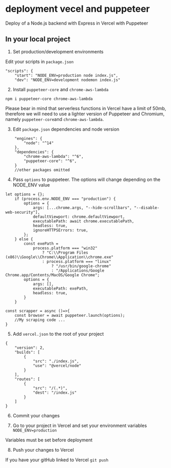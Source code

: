 # deployment vecel and puppeteer
Deploy of a Node.js backend with Express in Vercel with Puppeteer


## In your local project

1. Set production/development environments

Edit your scripts in `package.json`

```
"scripts": {
    "start": "NODE_ENV=production node index.js",
    "dev": "NODE_ENV=development nodemon index.js"
```


2. Install `puppeteer-core` and `chrome-aws-lambda`
```
npm i puppeteer-core chrome-aws-lambda
```
Please bear in mind that serverless functions in Vercel have a limit of 50mb, therefore we will need to use a lighter version of Puppeteer and Chromium, namely `puppeteer-core`and `chrome-aws-lambda`.


3. Edit `package.json` dependencies and node version
```
    "engines": {
        "node": "^14"
    },
    "dependencies": {
        "chrome-aws-lambda": "^6",
        "puppeteer-core": "^6", 
    }
    //other packages omitted
```


4. Pass `options` to puppeteer. The options will change depending on the NODE_ENV value
```
let options = {};
    if (process.env.NODE_ENV === "production") {
        options = {
            args: [...chrome.args, "--hide-scrollbars", "--disable-web-security"],
            defaultViewport: chrome.defaultViewport,
            executablePath: await chrome.executablePath,
            headless: true,
            ignoreHTTPSErrors: true,
        };
    } else {
        const exePath =
            process.platform === "win32"
                ? "C:\\Program Files (x86)\\Google\\Chrome\\Application\\chrome.exe"
                : process.platform === "linux"
                    ? "/usr/bin/google-chrome"
                    : "/Applications/Google Chrome.app/Contents/MacOS/Google Chrome";
        options = {
            args: [],
            executablePath: exePath,
            headless: true,
        }
    } 

const scrapper = async ()=>{
    const browser = await puppeteer.launch(options);
    //My scraping code ...
}
```

5. Add `vercel.json` to the root of your project 
```
{
    "version": 2,
    "builds": [
        {
            "src": "./index.js",
            "use": "@vercel/node"
        }
    ],
    "routes": [
        {
            "src": "/(.*)",
            "dest": "/index.js"
        }
    ]
}
```

6. Commit your changes

7. Go to your project in Vercel and set your environment variables 
`NODE_ENV=production`

Variables must be set before deployment

8. Push your changes to Vercel

If you have your gitHub linked to Vercel
`git push`














